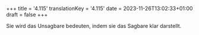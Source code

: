 +++
title = '4.115'
translationKey = '4.115'
date = 2023-11-26T13:02:33+01:00
draft = false
+++

Sie wird das Unsagbare bedeuten, indem sie das Sagbare klar darstellt.
